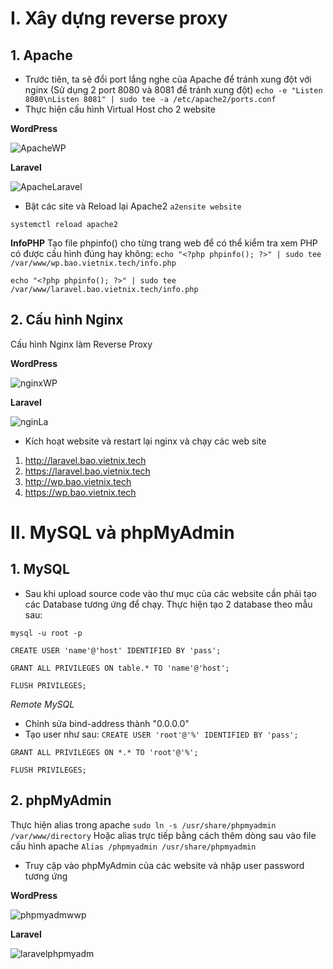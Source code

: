 # I. Xây dựng reverse proxy 
## 1. Apache
- Trước tiên, ta sẽ đổi port lắng nghe của Apache để tránh xung đột với nginx (Sử dụng 2 port 8080 và 8081 để tránh xung đột)
`echo -e "Listen 8080\nListen 8081" | sudo tee -a /etc/apache2/ports.conf`
- Thực hiện cấu hình Virtual Host cho 2 website

**WordPress**
  
![ApacheWP](https://github.com/user-attachments/assets/065f33a4-35fd-48e8-809a-6de4a660a14e)

**Laravel**

![ApacheLaravel](https://github.com/user-attachments/assets/5d7cf74d-1f9a-47e1-9c3e-9f2f1f6cda77)

- Bật các site và Reload lại Apache2
`a2ensite website`

`systemctl reload apache2`

**InfoPHP**
Tạo file phpinfo() cho từng trang web để có thể kiểm tra xem PHP có được cấu hình đúng hay không:
`echo "<?php phpinfo(); ?>" | sudo tee /var/www/wp.bao.vietnix.tech/info.php`

`echo "<?php phpinfo(); ?>" | sudo tee /var/www/laravel.bao.vietnix.tech/info.php`

## 2. Cấu hình Nginx
Cấu hình Nginx làm Reverse Proxy

**WordPress**

![nginxWP](https://github.com/user-attachments/assets/10798b84-af97-44af-86ba-33bec3f027e9)

**Laravel**

![nginLa](https://github.com/user-attachments/assets/c1bdc484-f970-451a-8a95-f027a7acdefc)

- Kích hoạt website và restart lại nginx và chạy các web site
1. http://laravel.bao.vietnix.tech
2. https://laravel.bao.vietnix.tech
3. http://wp.bao.vietnix.tech
4. https://wp.bao.vietnix.tech
# II. MySQL và phpMyAdmin
## 1. MySQL
- Sau khi upload source code vào thư mục của các website cần phải tạo các Database tương ứng để chạy. Thực hiện tạo 2 database theo mẫu sau:

`mysql -u root -p`

`CREATE USER 'name'@'host' IDENTIFIED BY 'pass';`

`GRANT ALL PRIVILEGES ON table.* TO 'name'@'host';`

`FLUSH PRIVILEGES;`

*Remote MySQL*
- Chỉnh sửa bind-address thành "0.0.0.0"
- Tạo user như sau:
`CREATE USER 'root'@'%' IDENTIFIED BY 'pass';`

`GRANT ALL PRIVILEGES ON *.* TO 'root'@'%';`

`FLUSH PRIVILEGES;`
## 2. phpMyAdmin
Thực hiện alias trong apache 
`sudo ln -s /usr/share/phpmyadmin /var/www/directory`
Hoặc alias trực tiếp bằng cách thêm dòng sau vào file cấu hình apache
`Alias /phpmyadmin /usr/share/phpmyadmin`
- Truy cập vào phpMyAdmin của các website và nhập user password tương ứng

**WordPress**

![phpmyadmwwp](https://github.com/user-attachments/assets/042f976b-2f45-457c-9daf-79fa92a61c14)

**Laravel**

![laravelphpmyadm](https://github.com/user-attachments/assets/963dd4dd-de6d-4825-8dbb-a78c5d3d8fd7)


